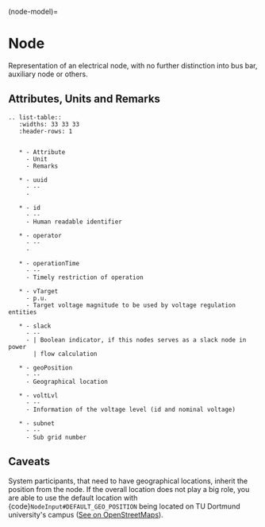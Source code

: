 (node-model)=

# Node

Representation of an electrical node, with no further distinction into bus bar, auxiliary node or others.

## Attributes, Units and Remarks

```{eval-rst}
.. list-table::
   :widths: 33 33 33
   :header-rows: 1


   * - Attribute
     - Unit
     - Remarks

   * - uuid
     - --
     -

   * - id
     - --
     - Human readable identifier

   * - operator
     - --
     -

   * - operationTime
     - --
     - Timely restriction of operation

   * - vTarget
     - p.u.
     - Target voltage magnitude to be used by voltage regulation entities

   * - slack
     - --
     - | Boolean indicator, if this nodes serves as a slack node in power
       | flow calculation

   * - geoPosition
     - --
     - Geographical location

   * - voltLvl
     - --
     - Information of the voltage level (id and nominal voltage)

   * - subnet
     - --
     - Sub grid number

```

## Caveats

System participants, that need to have geographical locations, inherit the position from the node.
If the overall location does not play a big role, you are able to use the default location with
{code}`NodeInput#DEFAULT_GEO_POSITION` being located on TU Dortmund university's campus ([See on OpenStreetMaps](https://www.openstreetmap.org/search?query=51.4843281%2C%207.4116482#map=15/51.4843/7.4117)).
